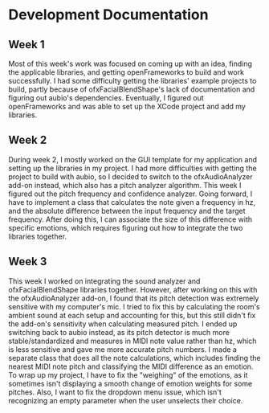 # Development Documentation

## Week 1
Most of this week's work was focused on coming up with an idea, finding the applicable libraries, and getting openFrameworks to build and work successfully. I had some difficulty getting the libraries' example projects to build, partly because of ofxFacialBlendShape's lack of documentation and figuring out aubio's dependencies. Eventually, I figured out openFrameworks and was able to set up the XCode project and add my libraries.

## Week 2
During week 2, I mostly worked on the GUI template for my application and setting up the libraries in my project. I had more difficulties with getting the project to build with aubio, so I decided to switch to the ofxAudioAnalyzer add-on instead, which also has a pitch analyzer algorithm. This week I figured out the pitch frequency and confidence analyzer. Going forward, I have to implement a class that calculates the note given a frequency in hz, and the absolute difference between the input frequency and the target frequency. After doing this, I can associate the size of this difference with specific emotions, which requires figuring out how to integrate the two libraries together.

## Week 3
This week I worked on integrating the sound analyzer and ofxFacialBlendShape libraries together. However, after working on this with the ofxAudioAnalyzer add-on, I found that its pitch detection was extremely sensitive with my computer's mic. I tried to fix this by calculating the room's ambient sound at each setup and accounting for this, but this still didn't fix the add-on's sensitivity when calculating measured pitch. I ended up switching back to aubio instead, as its pitch detector is much more stable/standardized and measures in MIDI note value rather than hz, which is less sensitive and gave me more accurate pitch numbers. I made a separate class that does all the note calculations, which includes finding the nearest MIDI note pitch and classifying the MIDI difference as an emotion. To wrap up my project, I have to fix the "weighing" of the emotions, as it sometimes isn't displaying a smooth change of emotion weights for some pitches. Also, I want to fix the dropdown menu issue, which isn't recognizing an empty parameter when the user unselects their choice. 

